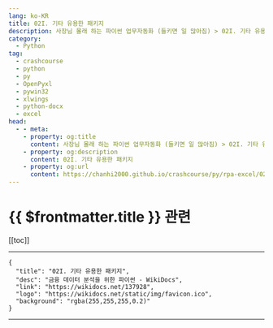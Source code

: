 ```yaml
---
lang: ko-KR
title: 02I. 기타 유용한 패키지 
description: 사장님 몰래 하는 파이썬 업무자동화 (들키면 일 많아짐) > 02I. 기타 유용한 패키지 
category:
  - Python
tag: 
  - crashcourse
  - python
  - py
  - OpenPyxl
  - pywin32
  - xlwings
  - python-docx
  - excel
head:
  - - meta:
    - property: og:title
      content: 사장님 몰래 하는 파이썬 업무자동화 (들키면 일 많아짐) > 02I. 기타 유용한 패키지 
    - property: og:description
      content: 02I. 기타 유용한 패키지 
    - property: og:url
      content: https://chanhi2000.github.io/crashcourse/py/rpa-excel/02i.html
---
```


# {{ $frontmatter.title }} 관련

[[toc]]

---

```component VPCard
{
  "title": "02I. 기타 유용한 패키지",
  "desc": "금융 데이터 분석을 위한 파이썬 - WikiDocs",
  "link": "https://wikidocs.net/137928",
  "logo": "https://wikidocs.net/static/img/favicon.ico",
  "background": "rgba(255,255,255,0.2)"
}
```

---

